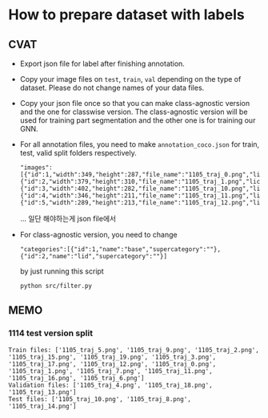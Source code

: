 # How to prepare dataset with labels

## CVAT
- Export json file for label after finishing annotation.
- Copy your image files on `test`, `train`, `val` depending on the type of dataset. Please do not change names of your data files.
-  Copy your json file once so that you can make class-agnostic version and the one for classwise version. The class-agnostic version will be used for training part segmentation and the other one is for training our GNN.
- For all annotation files, you need to make `annotation_coco.json` for train, test, valid split folders respectively.
    ```
    "images":[{"id":1,"width":349,"height":287,"file_name":"1105_traj_0.png","license":0,"flickr_url":"","coco_url":"","date_captured":0},{"id":2,"width":379,"height":310,"file_name":"1105_traj_1.png","license":0,"flickr_url":"","coco_url":"","date_captured":0},{"id":3,"width":402,"height":282,"file_name":"1105_traj_10.png","license":0,"flickr_url":"","coco_url":"","date_captured":0},{"id":4,"width":346,"height":211,"file_name":"1105_traj_11.png","license":0,"flickr_url":"","coco_url":"","date_captured":0},{"id":5,"width":289,"height":213,"file_name":"1105_traj_12.png","license":0,"flickr_url":"","coco_url":"","date_captured":0}
    ```

    ... 일단 해야하는게 json file에서 

    

- For class-agnostic version, you need to change 
    ```
    "categories":[{"id":1,"name":"base","supercategory":""},{"id":2,"name":"lid","supercategory":""}]
    ```
    
    by just running this script
    
    ```
    python src/filter.py
    ```


## MEMO
### 1114 test version split

```
Train files: ['1105_traj_5.png', '1105_traj_9.png', '1105_traj_2.png', '1105_traj_15.png', '1105_traj_19.png', '1105_traj_3.png', '1105_traj_17.png', '1105_traj_12.png', '1105_traj_0.png', '1105_traj_1.png', '1105_traj_7.png', '1105_traj_11.png', '1105_traj_16.png', '1105_traj_6.png']
Validation files: ['1105_traj_4.png', '1105_traj_18.png', '1105_traj_13.png']
Test files: ['1105_traj_10.png', '1105_traj_8.png', '1105_traj_14.png']
```
